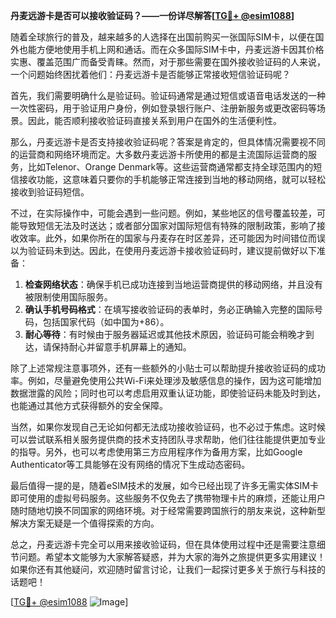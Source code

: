 **丹麦远游卡是否可以接收验证码？——一份详尽解答[[TG💪+ @esim1088](https://t.me/s/esim1088)]**

随着全球旅行的普及，越来越多的人选择在出国前购买一张国际SIM卡，以便在国外也能方便地使用手机上网和通话。而在众多国际SIM卡中，丹麦远游卡因其价格实惠、覆盖范围广而备受青睐。然而，对于那些需要在国外接收验证码的人来说，一个问题始终困扰着他们：丹麦远游卡是否能够正常接收短信验证码呢？

首先，我们需要明确什么是验证码。验证码通常是通过短信或语音电话发送的一种一次性密码，用于验证用户身份，例如登录银行账户、注册新服务或更改密码等场景。因此，能否顺利接收验证码直接关系到用户在国外的生活便利性。

那么，丹麦远游卡是否支持接收验证码呢？答案是肯定的，但具体情况需要视不同的运营商和网络环境而定。大多数丹麦远游卡所使用的都是主流国际运营商的服务，比如Telenor、Orange Denmark等。这些运营商通常都支持全球范围内的短信接收功能，这意味着只要你的手机能够正常连接到当地的移动网络，就可以轻松接收到验证码短信。

不过，在实际操作中，可能会遇到一些问题。例如，某些地区的信号覆盖较差，可能导致短信无法及时送达；或者部分国家对国际短信有特殊的限制政策，影响了接收效率。此外，如果你所在的国家与丹麦存在时区差异，还可能因为时间错位而误以为验证码未到达。因此，在使用丹麦远游卡接收验证码时，建议提前做好以下准备：

1. **检查网络状态**：确保手机已成功连接到当地运营商提供的移动网络，并且没有被限制使用国际服务。
2. **确认手机号码格式**：在填写接收验证码的表单时，务必正确输入完整的国际号码，包括国家代码（如中国为+86）。
3. **耐心等待**：有时候由于服务器延迟或其他技术原因，验证码可能会稍晚才到达，请保持耐心并留意手机屏幕上的通知。

除了上述常规注意事项外，还有一些额外的小贴士可以帮助提升接收验证码的成功率。例如，尽量避免使用公共Wi-Fi来处理涉及敏感信息的操作，因为这可能增加数据泄露的风险；同时也可以考虑启用双重认证功能，即使验证码未能及时到达，也能通过其他方式获得额外的安全保障。

当然，如果你发现自己无论如何都无法成功接收验证码，也不必过于焦虑。这时候可以尝试联系相关服务提供商的技术支持团队寻求帮助，他们往往能提供更加专业的指导。另外，也可以考虑使用第三方应用程序作为备用方案，比如Google Authenticator等工具能够在没有网络的情况下生成动态密码。

最后值得一提的是，随着eSIM技术的发展，如今已经出现了许多无需实体SIM卡即可使用的虚拟号码服务。这些服务不仅免去了携带物理卡片的麻烦，还能让用户随时随地切换不同国家的网络环境。对于经常需要跨国旅行的朋友来说，这种新型解决方案无疑是一个值得探索的方向。

总之，丹麦远游卡完全可以用来接收验证码，但在具体使用过程中还是需要注意细节问题。希望本文能够为大家解答疑惑，并为大家的海外之旅提供更多实用建议！如果你还有其他疑问，欢迎随时留言讨论，让我们一起探讨更多关于旅行与科技的话题吧！

[[TG💪+ @esim1088](https://t.me/s/esim1088) ![Image](https://i.postimg.cc/4NQfJmqS/Snipaste-2025-05-13-00-14-12.png)]